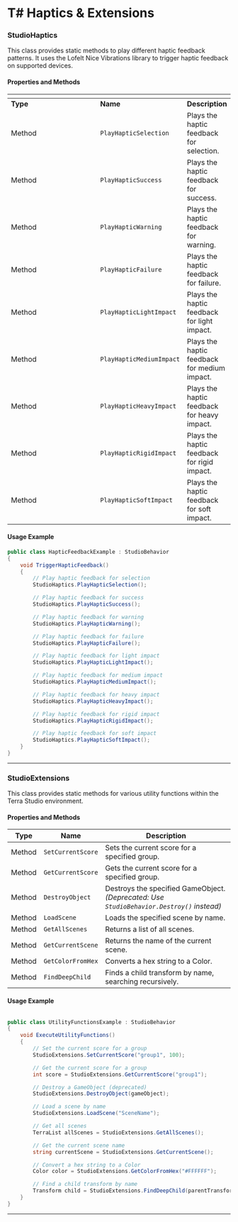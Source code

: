 # T# Haptics & Extensions

### **StudioHaptics**

This class provides static methods to play different haptic feedback patterns. It uses the Lofelt Nice Vibrations library to trigger haptic feedback on supported devices.

#### Properties and Methods

<table data-header-hidden><thead><tr><th width="209"></th><th></th><th></th></tr></thead><tbody><tr><td><strong>Type</strong></td><td><strong>Name</strong></td><td><strong>Description</strong></td></tr><tr><td>Method</td><td><code>PlayHapticSelection</code></td><td>Plays the haptic feedback for selection.</td></tr><tr><td>Method</td><td><code>PlayHapticSuccess</code></td><td>Plays the haptic feedback for success.</td></tr><tr><td>Method</td><td><code>PlayHapticWarning</code></td><td>Plays the haptic feedback for warning.</td></tr><tr><td>Method</td><td><code>PlayHapticFailure</code></td><td>Plays the haptic feedback for failure.</td></tr><tr><td>Method</td><td><code>PlayHapticLightImpact</code></td><td>Plays the haptic feedback for light impact.</td></tr><tr><td>Method</td><td><code>PlayHapticMediumImpact</code></td><td>Plays the haptic feedback for medium impact.</td></tr><tr><td>Method</td><td><code>PlayHapticHeavyImpact</code></td><td>Plays the haptic feedback for heavy impact.</td></tr><tr><td>Method</td><td><code>PlayHapticRigidImpact</code></td><td>Plays the haptic feedback for rigid impact.</td></tr><tr><td>Method</td><td><code>PlayHapticSoftImpact</code></td><td>Plays the haptic feedback for soft impact.</td></tr></tbody></table>

#### Usage Example

```csharp
public class HapticFeedbackExample : StudioBehavior
{
    void TriggerHapticFeedback()
    {
        // Play haptic feedback for selection
        StudioHaptics.PlayHapticSelection();

        // Play haptic feedback for success
        StudioHaptics.PlayHapticSuccess();

        // Play haptic feedback for warning
        StudioHaptics.PlayHapticWarning();

        // Play haptic feedback for failure
        StudioHaptics.PlayHapticFailure();

        // Play haptic feedback for light impact
        StudioHaptics.PlayHapticLightImpact();

        // Play haptic feedback for medium impact
        StudioHaptics.PlayHapticMediumImpact();

        // Play haptic feedback for heavy impact
        StudioHaptics.PlayHapticHeavyImpact();

        // Play haptic feedback for rigid impact
        StudioHaptics.PlayHapticRigidImpact();

        // Play haptic feedback for soft impact
        StudioHaptics.PlayHapticSoftImpact();
    }
}
```

***

### **StudioExtensions**

This class provides static methods for various utility functions within the Terra Studio environment.

#### Properties and Methods

| **Type** | **Name**          | **Description**                                                                           |
| -------- | ----------------- | ----------------------------------------------------------------------------------------- |
| Method   | `SetCurrentScore` | Sets the current score for a specified group.                                             |
| Method   | `GetCurrentScore` | Gets the current score for a specified group.                                             |
| Method   | `DestroyObject`   | Destroys the specified GameObject. _(Deprecated: Use `StudioBehavior.Destroy()` instead)_ |
| Method   | `LoadScene`       | Loads the specified scene by name.                                                        |
| Method   | `GetAllScenes`    | Returns a list of all scenes.                                                             |
| Method   | `GetCurrentScene` | Returns the name of the current scene.                                                    |
| Method   | `GetColorFromHex` | Converts a hex string to a Color.                                                         |
| Method   | `FindDeepChild`   | Finds a child transform by name, searching recursively.                                   |

#### Usage Example

```csharp

public class UtilityFunctionsExample : StudioBehavior
{
    void ExecuteUtilityFunctions()
    {
        // Set the current score for a group
        StudioExtensions.SetCurrentScore("group1", 100);

        // Get the current score for a group
        int score = StudioExtensions.GetCurrentScore("group1");

        // Destroy a GameObject (deprecated)
        StudioExtensions.DestroyObject(gameObject);

        // Load a scene by name
        StudioExtensions.LoadScene("SceneName");

        // Get all scenes
        TerraList allScenes = StudioExtensions.GetAllScenes();

        // Get the current scene name
        string currentScene = StudioExtensions.GetCurrentScene();

        // Convert a hex string to a Color
        Color color = StudioExtensions.GetColorFromHex("#FFFFFF");

        // Find a child transform by name
        Transform child = StudioExtensions.FindDeepChild(parentTransform, "ChildName");
    }
}
```

***

